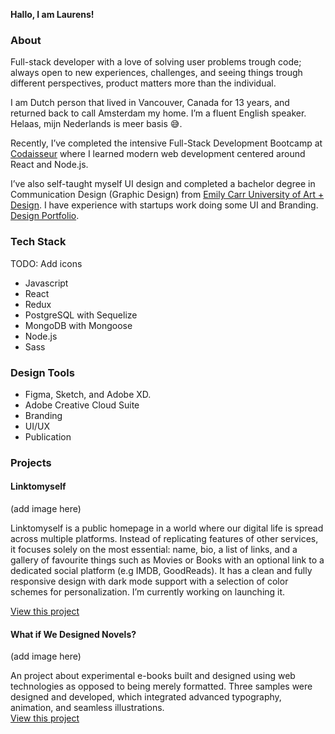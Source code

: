**Hallo, I am Laurens!**

### About
Full-stack developer with a love of solving user problems trough code; always open to new experiences, challenges, and seeing things trough different perspectives, product matters more than the individual.

I am Dutch person that lived in Vancouver, Canada for 13 years, and returned back to call Amsterdam my home. I’m a fluent English speaker. Helaas, mijn Nederlands is meer basis 😅.

Recently, I’ve completed the intensive Full-Stack Development Bootcamp at [Codaisseur](https://codaisseur.com/) where I learned modern web development centered around React and Node.js.

I’ve also self-taught myself UI design and completed a bachelor degree in Communication Design (Graphic Design) from [Emily Carr University of Art + Design](https://ecuad.ca/). I have experience with startups work doing some UI and Branding. [Design Portfolio](https://laurensdesign.design).

### Tech Stack
TODO: Add icons

- Javascript
- React
- Redux
- PostgreSQL with Sequelize
- MongoDB with Mongoose
- Node.js
- Sass

### Design Tools
- Figma, Sketch, and Adobe XD.
- Adobe Creative Cloud Suite
- Branding
- UI/UX
- Publication

### Projects

#### Linktomyself
(add image here)

Linktomyself is a public homepage in a world where our digital life is spread across multiple platforms. Instead of replicating features of other services, it focuses solely on the most essential: name, bio, a list of links, and a gallery of favourite things such as Movies or Books with an optional link to a dedicated social platform (e.g IMDB, GoodReads). It has a clean and fully responsive design with dark mode support with a selection of color schemes for personalization. I’m currently working on launching it.

[View this project](https://github.com/designdegenerate/linktomyself-frontend)

#### What if We Designed Novels?
(add image here)

An project about experimental e-books built and designed using web technologies as opposed to being merely formatted. Three samples were designed and developed, which integrated advanced typography, animation, and seamless illustrations.  
[View this project](https://laurensdesign.design/work/webnovels)
